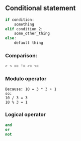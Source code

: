 ## Conditional statement

```python
if condition:
    something
elif condition_2:
    some_other_thing
else:
    default thing
```

### Comparison:

```python
> < == != >= <= 
```

### Modulo operator

```
Because: 10 = 3 * 3 + 1
so:
10 / 3 = 3
10 % 3 = 1
```
### Logical operator

```python
and
or
not
```





